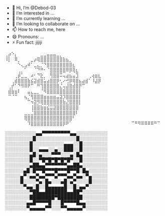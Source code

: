 - 👋 Hi, I’m @Debod-03
- 👀 I’m interested in ...
- 🌱 I’m currently learning ...
- 💞️ I’m looking to collaborate on ...
- 📫 How to reach me, here
- 😄 Pronouns: ...
- ⚡ Fun fact: jijiji

<!---
Debod-03/Debod-03 is a ✨ special ✨ repository because its `README.md` (this file) appears on your GitHub profile.
You can click the Preview link to take a look at your changes.
--->

⢀⡴⠑⡄⠀⠀⠀⠀⠀⠀⠀⣀⣀⣤⣤⣤⣀⡀⠀⠀⠀⠀⠀⠀⠀⠀⠀⠀⠀⠀ 
⠸⡇⠀⠿⡀⠀⠀⠀⣀⡴⢿⣿⣿⣿⣿⣿⣿⣿⣷⣦⡀⠀⠀⠀⠀⠀⠀⠀⠀⠀ 
⠀⠀⠀⠀⠑⢄⣠⠾⠁⣀⣄⡈⠙⣿⣿⣿⣿⣿⣿⣿⣿⣆⠀⠀⠀⠀⠀⠀⠀⠀ 
⠀⠀⠀⠀⢀⡀⠁⠀⠀⠈⠙⠛⠂⠈⣿⣿⣿⣿⣿⠿⡿⢿⣆⠀⠀⠀⠀⠀⠀⠀ 
⠀⠀⠀⢀⡾⣁⣀⠀⠴⠂⠙⣗⡀⠀⢻⣿⣿⠭⢤⣴⣦⣤⣹⠀⠀⠀⢀⢴⣶⣆ 
⠀⠀⢀⣾⣿⣿⣿⣷⣮⣽⣾⣿⣥⣴⣿⣿⡿⢂⠔⢚⡿⢿⣿⣦⣴⣾⠁⠸⣼⡿ 
⠀⢀⡞⠁⠙⠻⠿⠟⠉⠀⠛⢹⣿⣿⣿⣿⣿⣌⢤⣼⣿⣾⣿⡟⠉⠀⠀⠀⠀⠀ 
⠀⣾⣷⣶⠇⠀⠀⣤⣄⣀⡀⠈⠻⣿⣿⣿⣿⣿⣿⣿⣿⣿⣿⡇⠀⠀⠀⠀⠀⠀ 
⠀⠉⠈⠉⠀⠀⢦⡈⢻⣿⣿⣿⣶⣶⣶⣶⣤⣽⡹⣿⣿⣿⣿⡇⠀⠀⠀⠀⠀⠀ 
⠀⠀⠀⠀⠀⠀⠀⠉⠲⣽⡻⢿⣿⣿⣿⣿⣿⣿⣷⣜⣿⣿⣿⡇⠀⠀⠀⠀⠀⠀ 
⠀⠀⠀⠀⠀⠀⠀⠀⢸⣿⣿⣷⣶⣮⣭⣽⣿⣿⣿⣿⣿⣿⣿⠀⠀⠀⠀⠀⠀⠀ 
⠀⠀⠀⠀⠀⠀⣀⣀⣈⣿⣿⣿⣿⣿⣿⣿⣿⣿⣿⣿⣿⣿⠇⠀⠀⠀⠀⠀⠀⠀ 
⠀⠀⠀⠀⠀⠀⢿⣿⣿⣿⣿⣿⣿⣿⣿⣿⣿⣿⣿⣿⣿⠃⠀⠀⠀⠀⠀⠀⠀⠀ 
⠀⠀⠀⠀⠀⠀⠀⠹⣿⣿⣿⣿⣿⣿⣿⣿⣿⣿⡿⠟⠁⠀⠀⠀⠀⠀⠀⠀⠀⠀ 
⠀⠀⠀⠀⠀⠀⠀⠀⠀⠉⠛⠻⠿⠿⠿⠿⠛⠉


░░░░░░░░░░▄▄▀▀▀▀▀▀▀▀▀▄▄░░░░░░░░░░
░░░░░░░░░█░░░░░░░░░░░░░█░░░░░░░░░
░░░░░░░░█░░░░░░░░░░▄▄▄░░█░░░░░░░░
░░░░░░░░█░░▄▄▄░░▄░░███░░█░░░░░░░░
░░░░░░░░▄█░▄░░░▀▀▀░░░▄░█▄░░░░░░░░
░░░░░░░░█░░▀█▀█▀█▀█▀█▀░░█░░░░░░░░
░░░░░░░░▄██▄▄▀▀▀▀▀▀▀▄▄██▄░░░░░░░░
░░░░░░▄█░█▀▀█▀▀▀█▀▀▀█▀▀█░█▄░░░░░░
░░░░░▄▀░▄▄▀▄▄▀▀▀▄▀▀▀▄▄▀▄▄░▀▄░░░░░
░░░░░█░░░░▀▄░█▄░░░▄█░▄▀░░░░█░░░░░
░░░░░░▀▄▄░█░░█▄▄▄▄▄█░░█░▄▄▀░░░░░░
░░░░░░░░▀██▄▄███████▄▄██▀░░░░░░░░
░░░░░░░░████████▀████████░░░░░░░░
░░░░░░░▄▄█▀▀▀▀█░░░█▀▀▀▀█▄▄░░░░░░░
░░░░░░░▀▄▄▄▄▄▀▀░░░▀▀▄▄▄▄▄▀░░﻿░░░░░
